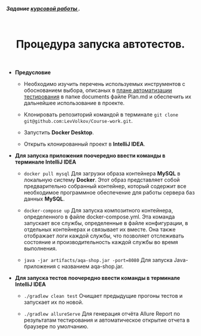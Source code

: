 
***<p align="left">Задание <a href="https://github.com/LevVolkov/Course-work/blob/master/documents/Exercise.md"> курсовой работы </a>.</p>***
</br>

<h1 align="center"> Процедура запуска автотестов.</h1>
</br>

*  **Предусловие** 
    
   * Необходимо изучить перечень используемых инструментов с обоснованием выбора, описаных в [плане автоматизации тестирования](./documents/Plan.md) в папке documents файле Plan.md и обеспечить их дальнейшее использование в проекте.

   * Клонировать репозиторий командой в терминале `git clone git@github.com:LevVolkov/Course-work.git`.

   * Запустить **Docker Desktop**.

   * Открыть клонированный проект в **IntelliJ IDEA**.

*  **Для запуска приложения поочередно ввести команды в терминале IntelliJ IDEA**

   * `docker pull mysql` Для загрузки образа контейнера **MySQL** в локальную систему **Docker**. Этот образ представляет собой предварительно собранный контейнер, который содержит все необходимое программное обеспечение для работы сервера баз данных **MySQL**.  

   * `docker-compose up` Для запуска композитного контейнера, определенного в файле docker-compose.yml. Эта команда запускает все службы, определенные в файле конфигурации, в отдельных контейнерах и связывает их вместе. Она также отображает логи каждой службы, что позволяет отслеживать состояние и производительность каждой службы во время выполнения.

   * `java -jar artifacts/aqa-shop.jar -port=8080` Для запуска Java-приложения с названием aqa-shop.jar.

*  **Для запуска тестов поочередно ввести команды в терминале IntelliJ IDEA**

   * `./gradlew clean test` Очищает предыдущие прогоны тестов и запускает их по новой.
 
   * `./gradlew allureServe` Для генерация отчёта Allure Report  по результатам тестирования и автоматическое открытие отчета в браузере по умолчанию.  
     
           
